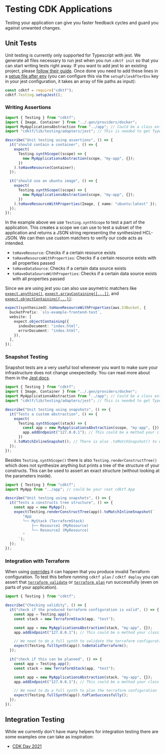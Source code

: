 # Testing CDK Applications

Testing your application can give you faster feedback cycles and guard you against unwanted changes.

## Unit Tests

Unit testing is currently only supported for Typescript with jest.
We generate all files necessary to run jest when you run `cdktf init` so that you can start writing tests right away. If you want to add jest to an existing project, please [follow their guide](https://jestjs.io/docs/getting-started). Once done you need to add these lines in a [setup file after env](https://jestjs.io/docs/configuration#setupfilesafterenv-array) (you can configure this via the `setupFilesAfterEnv` key in your jest configuration, it takes an array of file paths as input):

```js
const cdktf = require("cdktf");
cdktf.Testing.setupJest();
```

### Writing Assertions

```ts
import { Testing } from "cdktf";
import { Image, Container } from "../.gen/providers/docker";
import MyApplicationsAbstraction from "../app"; // Could be a class extending from cdktf.Resource
import "cdktf/lib/testing/adapters/jest"; // This is needed to get Typescript types for the new matchers

describe("Unit testing using assertions", () => {
  it("should contain a container", () => {
    expect(
      Testing.synthScope((scope) => {
        new MyApplicationsAbstraction(scope, "my-app", {});
      })
    ).toHaveResource(Container);
  });

  it("should use an ubuntu image", () => {
    expect(
      Testing.synthScope((scope) => {
        new MyApplicationsAbstraction(scope, "my-app", {});
      })
    ).toHaveResourceWithProperties(Image, { name: "ubuntu:latest" });
  });
});
```

In the example above we use `Testing.synthScope` to test a part of the application. This creates a scope we can use to test a subset of the application and returns a JSON string representing the synthesized HCL-JSON. We can then use custom matchers to verify our code acts as intended.

- `toHaveResource`: Checks if a certain resource exists
- `toHaveResourceWithProperties`: Checks if a certain resource exists with all properties passed
- `toHaveDataSource`: Checks if a certain data source exists
- `toHaveDataSourceWithProperties`: Checks if a certain data source exists with all properties passed

Since we are using jest you can also use asymetric matchers like [`expect.anything()`](https://jestjs.io/docs/expect#expectanything), [`expect.arrayContaining([...])`](https://jestjs.io/docs/expect#expectarraycontainingarray), and [`expect.objectContaining({...})`](https://jestjs.io/docs/expect#expectobjectcontainingobject):

```ts
expect(synthesized).toHaveResourceWithProperties(aws.S3Bucket, {
  bucketPrefix: `sls-example-frontend-test`,
  website: [
    expect.objectContaining({
      indexDocument: "index.html",
      errorDocument: "index.html",
    }),
  ],
});
```

### Snapshot Testing

Snapshot tests are a very useful tool whenever you want to make sure your infrastructure does not change unexpectedly. You can read more about them in the [Jest docs](https://jestjs.io/docs/snapshot-testing).

```ts
import { Testing } from "cdktf";
import { Image, Container } from "../.gen/providers/docker";
import MyApplicationsAbstraction from "../app"; // Could be a class extending from cdktf.Resource
import "cdktf/lib/testing/adapters/jest"; // This is needed to get Typescript types for the new matchers

describe("Unit testing using snapshots", () => {
  it("Tests a custom abstraction", () => {
    expect(
      Testing.synthScope((stack) => {
        const app = new MyApplicationsAbstraction(scope, "my-app", {});
        app.addEndpoint("127.0.0.1"); // This could be a method your class exposes
      })
    ).toMatchInlineSnapshot(); // There is also .toMatchSnapshot() to write the snapshot to a file
  });
});
```

Besides `Testing.synthScope()` there is also `Testing.renderConstructTree()` which does not synthesize anything but prints a tree of the structure of your constructs. This can be used to assert an exact structure (without looking at the parameters inside).

```ts
import { Testing } from "cdktf";
import MyApp from "../app"; // could be your root cdktf.App

describe("Unit testing using snapshots", () => {
  it("Tests a constructs tree structure", () => {
    const app = new MyApp();
    expect(Testing.renderConstructTree(app)).toMatchInlineSnapshot(`
        "App
        └── MyStack (TerraformStack)
            ├── Resource1 (MyResource)
            └── Resource2 (MyResource)
        "
      `);
  });
});
```

### Integration with Terraform

When using [overrides](./escape-hatch.md) it can happen that you produce invalid Terraform configuration.
To test this before running `cdktf plan` / `cdktf deploy` you can assert that [`terraform validate`](https://www.terraform.io/docs/cli/commands/validate.html) or [`terraform plan`](https://www.terraform.io/docs/cli/commands/plan.html) run successfully (even on parts of your application).

```ts
import { Testing } from "cdktf";

describe("Checking validity", () => {
  it("check if the produced terraform configuration is valid", () => {
    const app = Testing.app();
    const stack = new TerraformStack(app, "test");

    const app = new MyApplicationsAbstraction(stack, "my-app", {});
    app.addEndpoint("127.0.0.1"); // This could be a method your class exposes

    // We need to do a full synth to validate the terraform configuration
    expect(Testing.fullSynth(app)).toBeValidTerraform();
  });

  it("check if this can be planned", () => {
    const app = Testing.app();
    const stack = new TerraformStack(app, "test");

    const app = new MyApplicationsAbstraction(stack, "my-app", {});
    app.addEndpoint("127.0.0.1"); // This could be a method your class exposes

    // We need to do a full synth to plan the terraform configuration
    expect(Testing.fullSynth(app)).toPlanSuccessfully();
  });
});
```

## Integration Testing

While we currently don't have many helpers for integration testing there are some examples one can take as inspiration:

- [CDK Day 2021](https://github.com/ansgarm/talk-cdkday-2021/tree/master/test)
